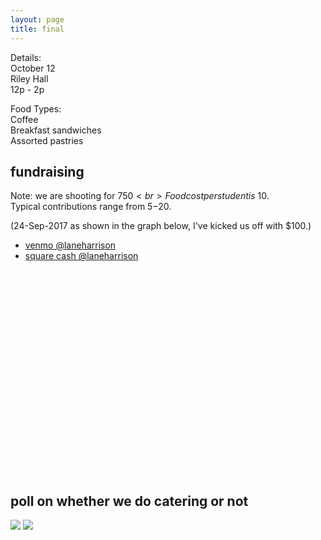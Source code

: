 ```yaml
---
layout: page
title: final
---
```


Details:<br>
October 12<br>
Riley Hall<br>
12p - 2p

Food Types:<br>
Coffee<br>
Breakfast sandwiches<br>
Assorted pastries<br>

## fundraising

Note: we are shooting for $750<br>
Food cost per student is ~$10.<br>
Typical contributions range from $5-$20.<br>

(24-Sep-2017 as shown in the graph below, I've kicked us off with $100.)

- [venmo @laneharrison](https://venmo.com/laneharrison)
- [square cash @laneharrison](https://cash.me/$laneharrison)

<svg id="fuv" width="768" height="500"></svg>

## poll on whether we do catering or not

[![](https://m131jyck4m.execute-api.us-west-2.amazonaws.com/prod/poll/01BS93EVTQQHJ0MH9MCFM9BB4G/Yes%3A%20food%20please%20and%20I%20can%20contribute%20%24)](https://m131jyck4m.execute-api.us-west-2.amazonaws.com/prod/poll/01BS93EVTQQHJ0MH9MCFM9BB4G/Yes%3A%20food%20please%20and%20I%20can%20contribute%20%24/vote)
[![](https://m131jyck4m.execute-api.us-west-2.amazonaws.com/prod/poll/01BS93EVTQQHJ0MH9MCFM9BB4G/No%3A%20food%20not%20necessary)](https://m131jyck4m.execute-api.us-west-2.amazonaws.com/prod/poll/01BS93EVTQQHJ0MH9MCFM9BB4G/No%3A%20food%20not%20necessary/vote)

<script>
var svg = d3.select("#fuv"),
    margin = {top: 20, right: 20, bottom: 30, left: 50},
    width = +svg.attr("width") - margin.left - margin.right,
    height = +svg.attr("height") - margin.top - margin.bottom,
    g = svg.append("g").attr("transform", "translate(" + margin.left + "," + margin.top + ")");

var parseTime = d3.timeParse("%d-%b-%y");

var x = d3.scaleTime()
    .rangeRound([0, width]);

var y = d3.scaleLinear()
    .rangeRound([height, 0]);

var line = d3.line()
    .x(function(d) { return x(d.date); })
    .y(function(d) { return y(d.close); });

d3.tsv("funds.tsv", function(d) {
  d.date = parseTime(d.date);
  d.close = +d.close;
  return d;
}, function(error, data) {
  if (error) throw error;

//  x.domain(d3.extent(data, function(d) { return d.date; }));
  x.domain([parseTime('24-Sep-17'), parseTime('12-Oct-17')]);
//  y.domain(d3.extent(data, function(d) { return d.close; }));
  y.domain([0, 750]);

  g.append("g")
      .attr("transform", "translate(0," + height + ")")
      .call(d3.axisBottom(x))
    .select(".domain")
      .remove();

  g.append("g")
      .call(d3.axisLeft(y))
    .append("text")
      .attr("fill", "#000")
      .attr("transform", "rotate(-90)")
      .attr("y", 6)
      .attr("dy", "0.71em")
      .attr("text-anchor", "end")
      .text("Price ($)");

  g.append("path")
      .datum(data)
      .attr("fill", "none")
      .attr("stroke", "steelblue")
      .attr("stroke-linejoin", "round")
      .attr("stroke-linecap", "round")
      .attr("stroke-width", 1.5)
      .attr("d", line);
});
</script>
